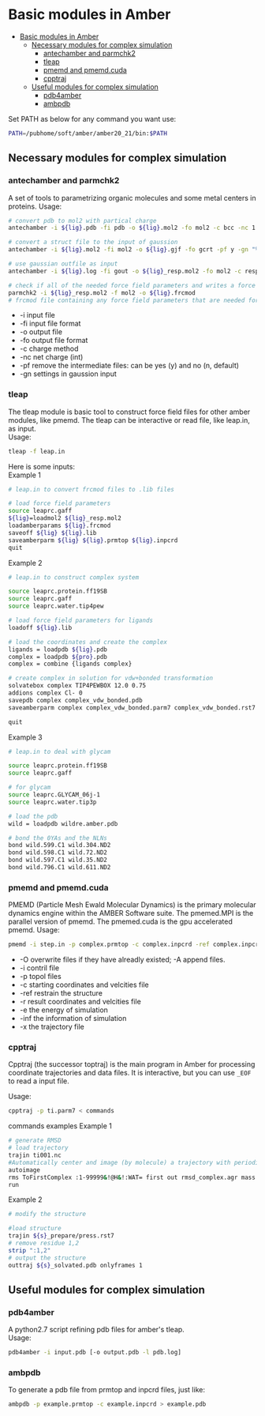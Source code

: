 # Basic modules in Amber
- [Basic modules in Amber](#basic-modules-in-amber)
  - [Necessary modules for complex simulation](#necessary-modules-for-complex-simulation)
    - [antechamber and parmchk2](#antechamber-and-parmchk2)
    - [tleap](#tleap)
    - [pmemd and pmemd.cuda](#pmemd-and-pmemdcuda)
    - [cpptraj](#cpptraj)
  - [Useful modules for complex simulation](#useful-modules-for-complex-simulation)
    - [pdb4amber](#pdb4amber)
    - [ambpdb](#ambpdb)


Set PATH as below for any command you want use:
```bash 
PATH=/pubhome/soft/amber/amber20_21/bin:$PATH
```
## Necessary modules for complex simulation

### antechamber and parmchk2  
A set of tools to parametrizing organic molecules and some metal centers in proteins.
Usage:
```bash
# convert pdb to mol2 with partical charge
antechamber -i ${lig}.pdb -fi pdb -o ${lig}.mol2 -fo mol2 -c bcc -nc 1 -pf y

# convert a struct file to the input of gaussion
antechamber -i ${lig}.mol2 -fi mol2 -o ${lig}.gjf -fo gcrt -pf y -gn "%nproc=8" 

# use gaussian outfile as input
antechamber -i ${lig}.log -fi gout -o ${lig}_resp.mol2 -fo mol2 -c resp -pf y

# check if all of the needed force field parameters and writes a force field modification(frcmod)
parmchk2 -i ${lig}_resp.mol2 -f mol2 -o ${lig}.frcmod
# frcmod file containing any force field parameters that are needed for the molecule but not supplied by the force field (*.dat) file.  
```
-  -i   input file
-  -fi  input file format
-  -o   output file
-  -fo  output file format 
-  -c   charge method
-  -nc  net charge (int)
-  -pf  remove the intermediate files: can be yes (y) and no (n, default)
-  -gn  settings in gaussion input

### tleap  
The tleap module is basic tool to construct force field files for other amber modules, like pmemd. The tleap can be interactive or read file, like leap.in, as input.  
Usage:
```bash
tleap -f leap.in 
```
Here is some inputs:  
Example 1
```bash
# leap.in to convert frcmod files to .lib files 

# load force field parameters
source leaprc.gaff
${lig}=loadmol2 ${lig}_resp.mol2
loadamberparams ${lig}.frcmod
saveoff ${lig} ${lig}.lib
saveamberparm ${lig} ${lig}.prmtop ${lig}.inpcrd
quit
```
Example 2
```bash
# leap.in to construct complex system

source leaprc.protein.ff19SB
source leaprc.gaff
source leaprc.water.tip4pew

# load force field parameters for ligands
loadoff ${lig}.lib

# load the coordinates and create the complex
ligands = loadpdb ${lig}.pdb
complex = loadpdb ${pro}.pdb
complex = combine {ligands complex}

# create complex in solution for vdw+bonded transformation
solvatebox complex TIP4PEWBOX 12.0 0.75
addions complex Cl- 0
savepdb complex complex_vdw_bonded.pdb
saveamberparm complex complex_vdw_bonded.parm7 complex_vdw_bonded.rst7

quit
```
Example 3
```bash
# leap.in to deal with glycam

source leaprc.protein.ff19SB
source leaprc.gaff

# for glycam
source leaprc.GLYCAM_06j-1
source leaprc.water.tip3p

# load the pdb
wild = loadpdb wildre.amber.pdb

# bond the 0YAs and the NLNs
bond wild.599.C1 wild.304.ND2
bond wild.598.C1 wild.72.ND2 
bond wild.597.C1 wild.35.ND2
bond wild.796.C1 wild.611.ND2
```

### pmemd and pmemd.cuda
PMEMD (Particle Mesh Ewald Molecular Dynamics) is the primary molecular dynamics engine within the AMBER Software suite. The pmemed.MPI is the parallel version of pmemd. The pmemed.cuda is the gpu accelerated pmemd. 
Usage:
```bash
pmemd -i step.in -p complex.prmtop -c complex.inpcrd -ref complex.inpcrd -r complex.inpcrd -o step.out -e step.en -inf step.info -x step.nc -O 
```  
- -O   overwrite files if they have alreadly existed; -A append files.
- -i   contril file  
- -p   topol files
- -c   starting coordinates and velcities file
- -ref restrain the structure
- -r   result coordinates and velcities file
- -e   the energy of simulation
- -inf the information of simulation
- -x   the trajectory file


### cpptraj

Cpptraj (the successor toptraj) is the main program in Amber for processing coordinate trajectories and data files. It is interactive, but you can use `_EOF` to read a input file. 

Usage:
```bash 
cpptraj -p ti.parm7 < commands
```
commands examples
Example 1
```bash
# generate RMSD
# load trajectory
trajin ti001.nc
#Automatically center and image (by molecule) a trajectory with periodic boundaries. 
autoimage 
rms ToFirstComplex :1-99999&!@H&!:WAT= first out rmsd_complex.agr mass
run
``` 
  
Example 2
```bash
# modify the structure

#load structure
trajin ${s}_prepare/press.rst7
# remove residue 1,2
strip ":1,2"
# output the structure
outtraj ${s}_solvated.pdb onlyframes 1
```

## Useful modules for complex simulation

### pdb4amber

A python2.7 script refining pdb files for amber's tleap.  
Usage:
```bash
pdb4amber -i input.pdb [-o output.pdb -l pdb.log] 
```

### ambpdb 
To generate a pdb file from prmtop and inpcrd files, just like:
```bash
ambpdb -p example.prmtop -c example.inpcrd > example.pdb
```